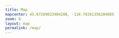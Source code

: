 ```yaml
---
title: Map
mapcenter: 45.67269023984288, -116.78261356184085
zoom: 6
layout: map
permalink: /map/
---
```

